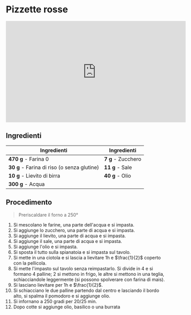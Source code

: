 # Pizzette rosse

<p style="text-align:center;">
<iframe width="560" height="315" src="https://www.youtube.com/embed/ghHPluPF6co?si=dbXcBR2zlBV39sav" title="YouTube video player" frameborder="0" allow="accelerometer; autoplay; clipboard-write; encrypted-media; gyroscope; picture-in-picture; web-share" referrerpolicy="strict-origin-when-cross-origin" allowfullscreen></iframe>
</p>

## Ingredienti

| Ingredienti                  | Ingredienti             |
| ---------------------------- | ----------------------- |
| **470 g** - Farina 0 | **7 g** - Zucchero |
| **30 g** - Farina di riso (o senza glutine) | **11 g** - Sale |
| **10 g** - Lievito di birra | **40 g** - Olio |
| **300 g** - Acqua | |

## Procedimento

> Preriscaldare il forno a 250°

1. Si mescolano le farine, una parte dell'acqua e si impasta.
1. Si aggiunge lo zucchero, una parte di acqua e si impasta.
1. Si aggiunge il lievito, una parte di acqua e si impasta.
1. Si aggiunge il sale, una parte di acqua e si impasta.
1. Si aggiunge l'olio e si impasta.
1. Si sposta il tutto sulla spianatoia e si impasta sul tavolo.
1. Si mette in una ciotola e si lascia a lievitare 1h e $\frac{1}{2}$ coperto con la pellicola.
1. Si mette l'impasto sul tavolo senza reimpastarlo. Si divide in 4 e si formano 4 palline; 2 si mettono in frigo, le altre si mettono in una teglia, schiacciandole leggermente (si possono spolverare con farina di mais).
1. Si lasciano lievitare per 1h e $\frac{1}{2}$.
1. Si schiacciano le due palline partendo dal centro e lasciando il bordo alto, si spalma il pomodoro e si aggiunge olio.
1. Si infornano a 250 gradi per 20/25 min.
1. Dopo cotte si aggiunge olio, basilico o una burrata

